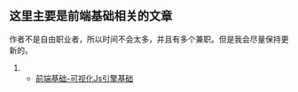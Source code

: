 #

## 这里主要是前端基础相关的文章

作者不是自由职业者，所以时间不会太多，并且有多个兼职。但是我会尽量保持更新的。

1. - [前端基础-可视化Js引擎基础](./前端基础-可视化Js引擎基础.md)
